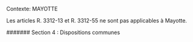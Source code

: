 Contexte: MAYOTTE

Les articles R. 3312-13 et R. 3312-55 ne sont pas applicables à Mayotte.

####### Section 4 : Dispositions communes